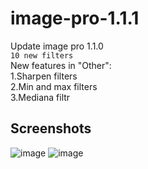 # image-pro-1.1.1
Update image pro 1.1.0\
```10 new filters```\
New features in "Other":\
1.Sharpen filters\
2.Min and max filters\
3.Mediana filtr
## Screenshots 
![image](https://user-images.githubusercontent.com/72127610/117660640-b3d51480-b19d-11eb-8861-85c40c9c3c75.png)
![image](https://user-images.githubusercontent.com/72127610/117660668-b9caf580-b19d-11eb-8c0d-e68aae4255ff.png)
